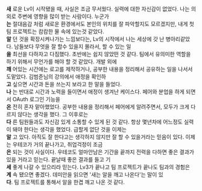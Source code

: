**새** 로운 Lv이 시작됐을 때, 사실은 조금 무서웠다. 실력에 대한 자신감이 없었다. 나는 의외로 주변에 영향을 많이 받는 사람이다. 누군가  
**는** 절대음감 처럼 새로운 환경에서도 본인의 위치를 잘 파악할지도 모르겠지만, 내게 첫 팀 프로젝트는 캄캄한 물 속에 있는것 같았다.  
**알** 던 것을 확장시켜나가는 느낌보다는, Lv의 시작에서 나는 세상에 갓 난 병아리같았다. 남들보다 무엇을 잘 할수 있을지 몰라서, 할 수 있는 일  
**을** 최선을 다하자고 다짐했다. 초반에는 쉽지 않았떤 것 같다. 팀에서 유의미한 역할을 하기 위해서 무언가를 해야 할 것 같았다. 개발 외에  
**깨** 어있는 시간에는 로고를 제작하거나, 공부한 내용을 정리해서 공유하는 일을 나서서 도맡았다. 김범준님의 강의에서 애정을 확인하  
**고** 싶으면 시간과 돈을 쓰는지 보라고 한 말을 들었다.  
**나** 는 반대로 시간과 노력을 들이면서 애정이 생겨난 케이스다. 페어와 분업을 하게 되면서 OAuth 로그인 기능을  
**온** 전히 혼자 맡아했었다. 공부한 내용을 정리해서 페어에게 알려주면서, 모두가 크게 다르지 않다는 생각을 했다. 그 이후로는  
**다** 른 팀원들과도 자신감 있게 소통할 수 있게 된 것 같다. 항상 몇년차에 어느정도 실력이 돼야 한다는 생각을 했었다. 급할게 없단 것을 이제는  
**알** 고 있다. 아직도 잘 한다고는 생각하지 않지만 잘 할 수 있을거라는 믿음이 있다. 이제는 우테코가 거의 끝나가고, 취업걱정이 조금  
**은** 되는 것이 사실이다. 우테코도 얼마안남은 기간을 끝까지 전력을 다하면 좋은 결과가 있을 거라고 믿는다. 끝날때 좋은 결과를 들고 기  
**세** 좋게 나갈 수 있으리라 믿는다. Lv3가 끝나고 팀 프로젝트가 끝나도 팀과의 경험은  
**계** 속 됐으면 좋겠다. 데미안을 읽으면 '새는 알을 깨고 나온다'는 말이 있  
**다**. 팀 프로젝트를 통해서 알을 한겹 깨고 나온 것 같다.
